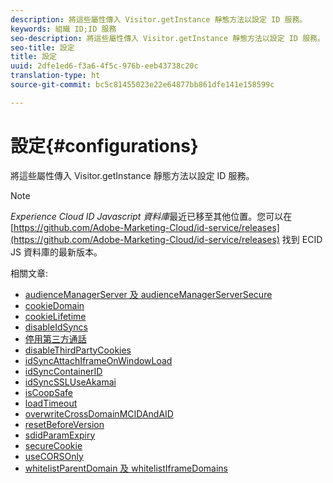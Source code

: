 ```yaml
---
description: 將這些屬性傳入 Visitor.getInstance 靜態方法以設定 ID 服務。
keywords: 組織 ID;ID 服務
seo-description: 將這些屬性傳入 Visitor.getInstance 靜態方法以設定 ID 服務。
seo-title: 設定
title: 設定
uuid: 2dfe1ed6-f3a6-4f5c-976b-eeb43738c20c
translation-type: ht
source-git-commit: bc5c81455023e22e64877bb861dfe141e158599c

---
```



# 設定{#configurations}

將這些屬性傳入 Visitor.getInstance 靜態方法以設定 ID 服務。

>[!NOTE]
>
>*Experience Cloud ID Javascript 資料庫*最近已移至其他位置。您可以在 [https://github.com/Adobe-Marketing-Cloud/id-service/releases](https://github.com/Adobe-Marketing-Cloud/id-service/releases) 找到 ECID JS 資料庫的最新版本。

相關文章:

+ [audienceManagerServer 及 audienceManagerServerSecure](subdomain-config.md)
+ [cookieDomain](cookiedomain.md)
+ [cookieLifetime](cookielifetime.md)
+ [disableIdSyncs](disableidsync.md)
+ [停用第三方通話](disablethirdpartycalls.md)
+ [disableThirdPartyCookies](disable-cookies.md)
+ [idSyncAttachIframeOnWindowLoad](idsyncattachiframeonwindowload.md)
+ [idSyncContainerID](idsyncontainerid.md)
+ [idSyncSSLUseAkamai](idsyncssluseakamai.md)
+ [isCoopSafe](coopsafe.md)
+ [loadTimeout](loadtimeout.md)
+ [overwriteCrossDomainMCIDAndAID](overwrite-visitor-id.md)
+ [resetBeforeVersion](resetbeforeversion.md)
+ [sdidParamExpiry](sdidparamexpiry.md)
+ [secureCookie](securecookie.md)
+ [useCORSOnly](use-cors-only.md)
+ [whitelistParentDomain 及 whitelistIframeDomains](whitelistdomain.md)

